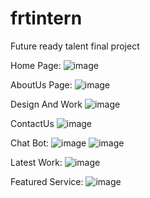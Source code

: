 # frtintern
Future ready talent final project




Home Page:
![image](https://user-images.githubusercontent.com/100296974/175267252-99a4f9ad-a0a9-40c3-97bf-52fa00c075e1.png)





AboutUs Page:
![image](https://user-images.githubusercontent.com/100296974/175267435-73d90f10-3bb2-4cc9-aede-bbbea8c70a23.png)





Design And Work
![image](https://user-images.githubusercontent.com/100296974/175267595-18488cf9-539e-4ff2-bb27-d7805bfb9d14.png)

ContactUs
![image](https://user-images.githubusercontent.com/100296974/175267311-a49e437c-83d3-4a2a-9883-95091fcd55d9.png)








Chat Bot:
![image](https://user-images.githubusercontent.com/100296974/175304664-d4f61e79-58bb-4319-b31a-3d4f353f12c2.png)
![image](https://user-images.githubusercontent.com/100296974/175304923-2c766e8f-3a55-4d2c-9fb7-01b90f04db2e.png)





Latest Work:
![image](https://user-images.githubusercontent.com/100296974/175274100-25c7df81-de2e-4fa0-b807-bf2ffc1d2012.png)

Featured Service:
![image](https://user-images.githubusercontent.com/100296974/175274323-58c92fa3-f5f4-4f6c-b5f9-ee9c2c29115b.png)
